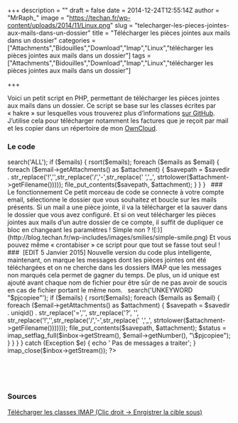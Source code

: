 +++
description = ""
draft = false
date = 2014-12-24T12:55:14Z
author = "MrRaph_"
image = "https://techan.fr/wp-content/uploads/2014/11/Linux.png"
slug = "telecharger-les-pieces-jointes-aux-mails-dans-un-dossier"
title = "Télécharger les pièces jointes aux mails dans un dossier"
categories = ["Attachments","Bidouilles","Download","Imap","Linux","télécharger les pièces jointes aux mails dans un dossier"]
tags = ["Attachments","Bidouilles","Download","Imap","Linux","télécharger les pièces jointes aux mails dans un dossier"]

+++


Voici un petit script en PHP, permettant de télécharger les pièces jointes aux mails dans un dossier. Ce script se base sur les classes écrites par « hakre » sur lesquelles vous trouverez plus d’informations [sur GitHub](http://stackoverflow.com/questions/9974334/how-to-download-mails-attachment-to-a-specific-folder-using-imap-and-php). J’utilise cela pour télécharger notamment les factures que je reçoit par mail et les copier dans un répertoire de mon [OwnCloud](http://owncloud.org/).

### Le code

<?php require('./imap-attachment.php'); $savedir = '/chemin/vers/le/dossier/de/sauvegarde/des/pieces/jointes'; $hostname='{imap.exemple.fr:143/novalidate-cert}INBOX'; $username='user@exemple.fr'; $password='password'; $inbox = new IMAPMailbox($hostname, $username, $password); $emails = $inbox->search('ALL'); if ($emails) { rsort($emails); foreach ($emails as $email) { foreach ($email->getAttachments() as $attachment) { $savepath = $savedir . str_replace('!','',str_replace('/','-',str_replace(' ','_', strtolower($attachment->getFilename())))); file_put_contents($savepath, $attachment); } } }

 

### Le fonctionnement

Ce petit morceau de code se connecte à votre compte email, sélectionne le dossier que vous souhaitez et boucle sur les mails présents. Si un mail a une pièce jointe, il va la télécharger et la sauver dans le dossier que vous avez configuré.

Et si on veut télécharger les pièces jointes aux mails d’un autre dossier de ce compte, il suffit de dupliquer ce bloc en changeant les paramètres ! Simple non ? ![:)](http://blog.techan.fr/wp-includes/images/smilies/simple-smile.png)

Et vous pouvez même « crontabiser » ce script pour que tout se fasse tout seul !

###  [EDIT 5 Janvier 2015]

Nouvelle version du code plus intelligente, maintenant, on marque les messages dont les pièces jointes ont été téléchargées et on ne cherche dans les dossiers IMAP que les messages non marqués cela permet de gagner du temps. De plus, un id unique est ajouté avant chaque nom de fichier pour être sûr de ne pas avoir de soucis en cas de fichier portant le même nom.

 

<?php require('./imap-attachment.php'); $savedir = '/chemin/vers/le/dossier/de/sauvegarde/des/pieces/jointes'; $hostname='{imap.exemple.fr:143/novalidate-cert}INBOX'; $username='user@exemple.fr'; $password='password'; $inbox = new IMAPMailbox($hostname, $username, $password); try { $emails = $inbox->search('UNKEYWORD "$pjcopiee"'); if ($emails) { rsort($emails); foreach ($emails as $email) { foreach ($email->getAttachments() as $attachment) { $savepath = $savedir . uniqid() . str_replace('=','', str_replace('?', '', str_replace('!','',str_replace('/','-',str_replace(' ','_', strtolower($attachment->getFilename())))))); file_put_contents($savepath, $attachment); $status = imap_setflag_full($inbox->getStream(), $email->getNumber(), "\$pjcopiee"); } } } } catch (Exception $e) { echo ' Pas de messages a traiter'; } imap_close($inbox->getStream()); ?>

 

 

### Sources

[Télécharger les classes IMAP (Clic droit -> Enrgistrer la cible sous)](https://techan.fr/downloads/imap-attachment.php.download)


